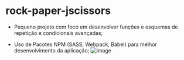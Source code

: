 # rock-paper-jscissors

* Pequeno projeto com foco em desenvolver funções e esquemas de repetição e condicionais avançadas;

* Uso de Pacotes NPM (SASS, Webpack, Babel) para melhor desenvolvimento da aplicação;
![image](https://user-images.githubusercontent.com/91736880/219192342-63a0f164-19fb-4f7f-b128-f58ed13a3c7b.png)

